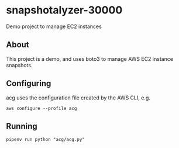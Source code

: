 # snapshotalyzer-30000
Demo project to manage EC2 instances

## About

This project is a demo, and uses boto3 to manage AWS EC2 instance snapshots.

## Configuring

acg uses the configuration file created by the AWS CLI, e.g.

`aws configure --profile acg`

## Running

`pipenv run python "acg/acg.py"`
